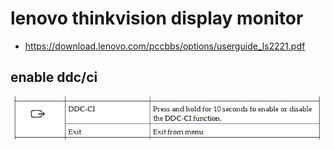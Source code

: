 # lenovo thinkvision display monitor
- https://download.lenovo.com/pccbbs/options/userguide_ls2221.pdf

## enable ddc/ci
![](./lenovo%20thinkvision%20display%20monitor.PNG)

